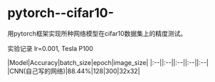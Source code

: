 # pytorch--cifar10-
用pytorch框架实现所种网络模型在cifar10数据集上的精度测试。

实验记录
lr=0.001, Tesla P100

|Model|Accuracy|batch_size|epoch|image_size|
|:--||:--||:--||:--||:--|
|CNN(自己写的网络)|88.44%|128|300|32x32|
